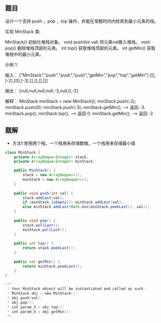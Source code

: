 ## 题目
设计一个支持 push ，pop ，top 操作，并能在常数时间内检索到最小元素的栈。

实现 MinStack 类:

MinStack() 初始化堆栈对象。
void push(int val) 将元素val推入堆栈。
void pop() 删除堆栈顶部的元素。
int top() 获取堆栈顶部的元素。
int getMin() 获取堆栈中的最小元素。


示例 1:

输入：
["MinStack","push","push","push","getMin","pop","top","getMin"]
[[],[-2],[0],[-3],[],[],[],[]]

输出：
[null,null,null,null,-3,null,0,-2]

解释：
MinStack minStack = new MinStack();
minStack.push(-2);
minStack.push(0);
minStack.push(-3);
minStack.getMin();   --> 返回 -3.
minStack.pop();
minStack.top();      --> 返回 0.
minStack.getMin();   --> 返回 -2.

## 题解
+ 方法1:使用两个栈，一个栈用来存储数据，一个栈用来存储最小值

```java
class MinStack {
    private ArrayDeque<Integer> stack;
    private ArrayDeque<Integer> minStack;

    public MinStack() {
        stack = new ArrayDeque<>();
        minStack = new ArrayDeque<>();
    }
    
    public void push(int val) {
        stack.addLast(val);
        if (minStack.isEmpty()) minStack.addLast(val);
        else minStack.addLast(Math.min(minStack.peekLast(), val));
    }
    
    public void pop() {
        stack.pollLast();
        minStack.pollLast();
    }
    
    public int top() {
        return stack.peekLast();
    }
    
    public int getMin() {
        return minStack.peekLast();
    }
}

/**
 * Your MinStack object will be instantiated and called as such:
 * MinStack obj = new MinStack();
 * obj.push(val);
 * obj.pop();
 * int param_3 = obj.top();
 * int param_4 = obj.getMin();
 */
```


